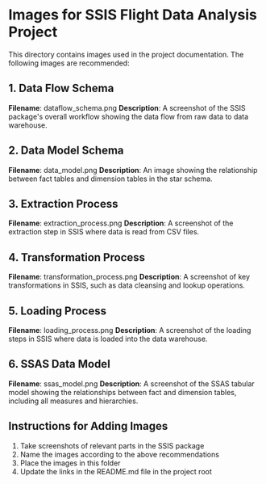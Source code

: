 # Images for SSIS Flight Data Analysis Project

This directory contains images used in the project documentation. The following images are recommended:

## 1. Data Flow Schema
**Filename**: dataflow_schema.png
**Description**: A screenshot of the SSIS package's overall workflow showing the data flow from raw data to data warehouse.

## 2. Data Model Schema
**Filename**: data_model.png
**Description**: An image showing the relationship between fact tables and dimension tables in the star schema.

## 3. Extraction Process
**Filename**: extraction_process.png
**Description**: A screenshot of the extraction step in SSIS where data is read from CSV files.

## 4. Transformation Process
**Filename**: transformation_process.png
**Description**: A screenshot of key transformations in SSIS, such as data cleansing and lookup operations.

## 5. Loading Process
**Filename**: loading_process.png
**Description**: A screenshot of the loading steps in SSIS where data is loaded into the data warehouse.

## 6. SSAS Data Model
**Filename**: ssas_model.png
**Description**: A screenshot of the SSAS tabular model showing the relationships between fact and dimension tables, including all measures and hierarchies.

## Instructions for Adding Images

1. Take screenshots of relevant parts in the SSIS package
2. Name the images according to the above recommendations
3. Place the images in this folder
4. Update the links in the README.md file in the project root 